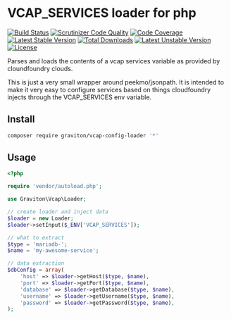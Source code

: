 # VCAP_SERVICES loader for php

[![Build Status](https://travis-ci.org/libgraviton/vcap-config-loader.svg?branch=develop)](https://travis-ci.org/libgraviton/vcap-config-loader) [![Scrutinizer Code Quality](https://scrutinizer-ci.com/g/libgraviton/vcap-config-loader/badges/quality-score.png?b=develop)](https://scrutinizer-ci.com/g/libgraviton/vcap-config-loader/?branch=develop) [![Code Coverage](https://scrutinizer-ci.com/g/libgraviton/vcap-config-loader/badges/coverage.png?b=develop)](https://scrutinizer-ci.com/g/libgraviton/vcap-config-loader/?branch=develop) [![Latest Stable Version](https://poser.pugx.org/graviton/vcap-config-loader/v/stable.svg)](https://packagist.org/packages/graviton/vcap-config-loader) [![Total Downloads](https://poser.pugx.org/graviton/vcap-config-loader/downloads.svg)](https://packagist.org/packages/graviton/vcap-config-loader) [![Latest Unstable Version](https://poser.pugx.org/graviton/vcap-config-loader/v/unstable.svg)](https://packagist.org/packages/graviton/vcap-config-loader) [![License](https://poser.pugx.org/graviton/vcap-config-loader/license.svg)](https://packagist.org/packages/graviton/vcap-config-loader)

Parses and loads the contents of a vcap services variable as provided by
cloundfoundry clouds.

This is just a very small wrapper around peekmo/jsonpath. It is intended
to make it very easy to configure services based on things cloudfoundry
injects through the VCAP_SERVICES env variable.

## Install

```bash
composer require graviton/vcap-config-loader '*'
```

## Usage

```php
<?php

require 'vendor/autoload.php';

use Graviton\Vcap\Loader;

// create loader and inject data
$loader = new Loader;
$loader->setInput($_ENV['VCAP_SERVICES']);

// what to extract
$type = 'mariadb-';
$name = 'my-awesome-service';

// data extraction
$dbConfig = array(
    'host' => $loader->getHost($type, $name),
    'port' => $loader->getPort($type, $name),
    'database' => $loader->getDatabase($type, $name),
    'username' => $loader->getUsername($type, $name),
    'password' => $loader->getPassword($type, $name),
);
```
